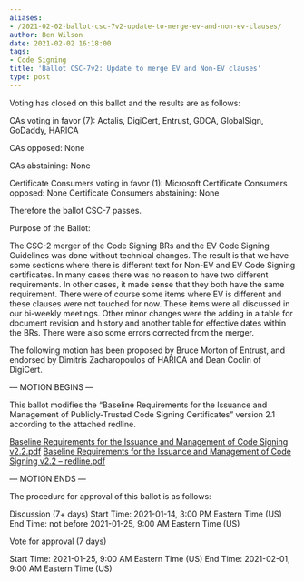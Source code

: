 ```yaml
---
aliases:
- /2021-02-02-ballot-csc-7v2-update-to-merge-ev-and-non-ev-clauses/
author: Ben Wilson
date: 2021-02-02 16:18:00
tags:
- Code Signing
title: 'Ballot CSC-7v2: Update to merge EV and Non-EV clauses'
type: post
---
```


Voting has closed on this ballot and the results are as follows:

CAs voting in favor (7): Actalis, DigiCert, Entrust, GDCA, GlobalSign, GoDaddy, HARICA

CAs opposed: None

CAs abstaining: None

Certificate Consumers voting in favor (1): Microsoft
Certificate Consumers opposed: None
Certificate Consumers abstaining: None

Therefore the ballot CSC-7 passes.

Purpose of the Ballot:

The CSC-2 merger of the Code Signing BRs and the EV Code Signing Guidelines was done without technical changes. The result is that we have some sections where there is different text for Non-EV and EV Code Signing certificates. In many cases there was no reason to have two different requirements. In other cases, it made sense that they both have the same requirement. There were of course some items where EV is different and these clauses were not touched for now. These items were all discussed in our bi-weekly meetings. Other minor changes were the adding in a table for document revision and history and another table for effective dates within the BRs. There were also some errors corrected from the merger.

The following motion has been proposed by Bruce Morton of Entrust, and endorsed by Dimitris Zacharopoulos of HARICA and Dean Coclin of DigiCert.

— MOTION BEGINS —

This ballot modifies the “Baseline Requirements for the Issuance and Management of Publicly‐Trusted Code Signing Certificates” version 2.1 according to the attached redline.

[Baseline Requirements for the Issuance and Management of Code Signing v2.2.pdf](/uploads/baseline_requirements_for_the_issuance_and_management_of_code_signing.v2.2.pdf)
[Baseline Requirements for the Issuance and Management of Code Signing v2.2 – redline.pdf](/uploads/baseline_requirements_for_the_issuance_and_management_of_code_signing.v2.2_redline.pdf)

— MOTION ENDS —

The procedure for approval of this ballot is as follows:

Discussion (7+ days)
Start Time: 2021-01-14, 3:00 PM Eastern Time (US)
End Time: not before 2021-01-25, 9:00 AM Eastern Time (US)

Vote for approval (7 days)

Start Time: 2021-01-25, 9:00 AM Eastern Time (US)
End Time: 2021-02-01, 9:00 AM Eastern Time (US)